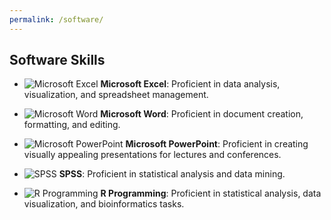 ```yaml
---
permalink: /software/
---
```


## Software Skills

- ![Microsoft Excel](https://img.icons8.com/color/48/000000/microsoft-excel-2019.png) **Microsoft Excel**: Proficient in data analysis, visualization, and spreadsheet management.
  
- ![Microsoft Word](https://img.icons8.com/color/48/000000/microsoft-word-2019.png) **Microsoft Word**: Proficient in document creation, formatting, and editing.

- ![Microsoft PowerPoint](https://img.icons8.com/color/48/000000/microsoft-powerpoint-2019.png) **Microsoft PowerPoint**: Proficient in creating visually appealing presentations for lectures and conferences.

- ![SPSS](https://upload.wikimedia.org/wikipedia/en/1/1b/IBM_SPSS_v23.png) **SPSS**: Proficient in statistical analysis and data mining.

- ![R Programming](https://img.icons8.com/color/48/000000/r.png) **R Programming**: Proficient in statistical analysis, data visualization, and bioinformatics tasks.
